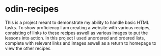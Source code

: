 # odin-recipes 

This is a project meant to demonstrate my ability to handle basic HTML tasks. To show proficiency I am creating a website with various recipes, consisting of links to these recipes aswell as various images to put the lessons into action. In this project I used unordered and ordered lists, complete with relevant links and images aswell as a return to homepage to view the other recipes. 

